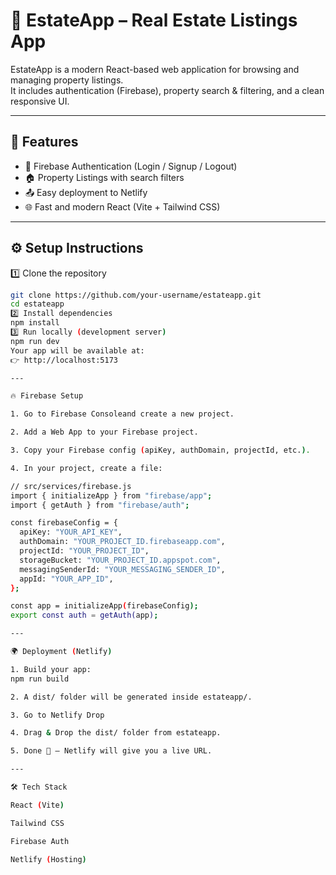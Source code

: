 # 🏡 EstateApp – Real Estate Listings App

EstateApp is a modern React-based web application for browsing and managing property listings.  
It includes authentication (Firebase), property search & filtering, and a clean responsive UI.

---

## 🚀 Features
- 🔑 Firebase Authentication (Login / Signup / Logout)
- 🏠 Property Listings with search filters
- 📤 Easy deployment to Netlify
- 🌐 Fast and modern React (Vite + Tailwind CSS)

---

## ⚙️ Setup Instructions

1️⃣ Clone the repository
```bash
git clone https://github.com/your-username/estateapp.git
cd estateapp
2️⃣ Install dependencies
npm install
3️⃣ Run locally (development server)
npm run dev
Your app will be available at:
👉 http://localhost:5173

---

🔥 Firebase Setup

1. Go to Firebase Consoleand create a new project.

2. Add a Web App to your Firebase project.

3. Copy your Firebase config (apiKey, authDomain, projectId, etc.).

4. In your project, create a file:

// src/services/firebase.js
import { initializeApp } from "firebase/app";
import { getAuth } from "firebase/auth";

const firebaseConfig = {
  apiKey: "YOUR_API_KEY",
  authDomain: "YOUR_PROJECT_ID.firebaseapp.com",
  projectId: "YOUR_PROJECT_ID",
  storageBucket: "YOUR_PROJECT_ID.appspot.com",
  messagingSenderId: "YOUR_MESSAGING_SENDER_ID",
  appId: "YOUR_APP_ID",
};

const app = initializeApp(firebaseConfig);
export const auth = getAuth(app);

---

🌍 Deployment (Netlify)

1. Build your app:
npm run build

2. A dist/ folder will be generated inside estateapp/.

3. Go to Netlify Drop

4. Drag & Drop the dist/ folder from estateapp.

5. Done 🎉 – Netlify will give you a live URL.

---

🛠️ Tech Stack

React (Vite)

Tailwind CSS

Firebase Auth

Netlify (Hosting)
